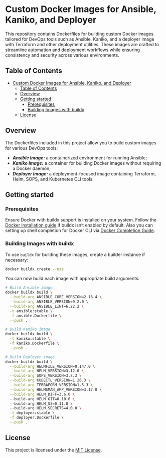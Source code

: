 # Custom Docker Images for Ansible, Kaniko, and Deployer

This repository contains Dockerfiles for building custom Docker images tailored for DevOps tools such as Ansible, Kaniko, and a deployer image with Terraform and other deployment utilities. These images are crafted to streamline automation and deployment workflows while ensuring consistency and security across various environments.

## Table of Contents
- [Custom Docker Images for Ansible, Kaniko, and Deployer](#custom-docker-images-for-ansible-kaniko-and-deployer)
  - [Table of Contents](#table-of-contents)
  - [Overview](#overview)
  - [Getting started](#getting-started)
    - [Prerequisites](#prerequisites)
    - [Building Images with buildx](#building-images-with-buildx)
  - [License](#license)

## Overview

The Dockerfiles included in this project allow you to build custom images for various DevOps tools:

* ***Ansible Image:*** a containerized environment for running Ansible;
* ***Kaniko Image:*** a container for building Docker images without requiring a Docker daemon;
* ***Deployer Image:*** a deployment-focused image containing Terraform, Helm, SOPS, and Kubernetes CLI tools.

## Getting started

### Prerequisites

Ensure Docker with buildx support is installed on your system. Follow the [Docker installation guide](https://docs.docker.com/engine/install/) if buildx isn’t enabled by default. Also you can setting up shell completion for Docker CLI via [Docker Completion Guide](https://docs.docker.com/engine/cli/completion/).

### Building Images with buildx

To use `buildx` for building these images, create a builder instance if necessary:
```bash
docker buildx create --use
```
You can now build each image with appropriate build arguments:
```bash
# Build Ansible image
docker buildx build \
  --build-arg ANSIBLE_CORE_VERSION=2.16.4 \
  --build-arg ANSIBLE_VERSION=9.2.0 \
  --build-arg ANSIBLE_LINT=6.22.2 \
  -t ansible:stable \
  -f ansible.Dockerfile \
  --push .

# Build Kaniko image
docker buildx build \
  -t kaniko:stable \
  -f kaniko.Dockerfile \
  --push .

# Build Deployer image
docker buildx build \
  --build-arg HELMFILE_VERSION=0.147.0 \
  --build-arg HELM_VERSION=3.12.0 \
  --build-arg SOPS_VERSION=3.7.3 \
  --build-arg KUBECTL_VERSION=1.26.3 \
  --build-arg TERRAFORM_VERSION=1.5.3 \
  --build-arg HELMSMAN_APP_VERSION=3.17.0 \
  --build-arg HELM_DIFF=3.6.0 \               
  --build-arg HELM_GIT=0.10.0 \               
  --build-arg HELM_S3=0.11.0 \                
  --build-arg HELM_SECRETS=4.0.0 \
  -t deployer:stable \
  -f deployer.Dockerfile \
  --push .
```

## License

This project is licensed under the [MIT License](LICENSE).